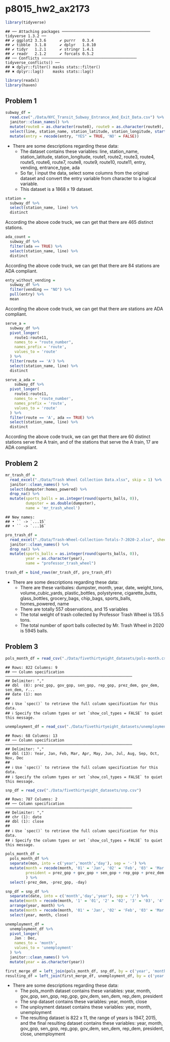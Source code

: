 p8015_hw2_ax2173
================

``` r
library(tidyverse)
```

    ## ── Attaching packages ─────────────────────────────────────── tidyverse 1.3.2 ──
    ## ✔ ggplot2 3.3.6      ✔ purrr   0.3.4 
    ## ✔ tibble  3.1.8      ✔ dplyr   1.0.10
    ## ✔ tidyr   1.2.1      ✔ stringr 1.4.1 
    ## ✔ readr   2.1.2      ✔ forcats 0.5.2 
    ## ── Conflicts ────────────────────────────────────────── tidyverse_conflicts() ──
    ## ✖ dplyr::filter() masks stats::filter()
    ## ✖ dplyr::lag()    masks stats::lag()

``` r
library(readxl)
library(haven)
```

## Problem 1

``` r
subway_df = 
  read.csv("./Data/NYC_Transit_Subway_Entrance_And_Exit_Data.csv") %>% 
  janitor::clean_names() %>% 
  mutate(route8 = as.character(route8), route9 = as.character(route9), route10 = as.character(route10), route11 = as.character(route11)) %>% 
  select(line, station_name, station_latitude, station_longitude, starts_with('route'), entry, vending, entrance_type, ada) %>% 
  mutate(entry = recode(entry, "YES" = TRUE, 'NO' = FALSE))
```

-   There are some descriptions regarding these data:
    -   The dataset contains these variables: line, station_name,
        station_latitude, station_longitude, route1, route2, route3,
        route4, route5, route6, route7, route8, route9, route10,
        route11, entry, vending, entrance_type, ada
    -   So far, I input the data, select some columns from the original
        dataset and convert the entry variable from character to a
        logical variable.
    -   This dataset is a 1868 x 19 dataset.

``` r
station = 
  subway_df %>% 
  select(station_name, line) %>% 
  distinct
```

According the above code truck, we can get that there are 465 distinct
stations.

``` r
ada_count = 
  subway_df %>% 
  filter(ada == TRUE) %>% 
  select(station_name, line) %>% 
  distinct
```

According the above code truck, we can get that there are 84 stations
are ADA compliant.

``` r
enty_without_vending = 
  subway_df %>% 
  filter(vending == "NO") %>% 
  pull(entry) %>% 
  mean
```

According the above code truck, we can get that there are stations are
ADA compliant.

``` r
serve_a = 
  subway_df %>% 
  pivot_longer(
    route1:route11,
    names_to = "route_number",
    names_prefix = 'route',
    values_to = 'route'
  ) %>% 
  filter(route == 'A') %>% 
  select(station_name, line) %>% 
  distinct

serve_a_ada = 
    subway_df %>% 
  pivot_longer(
    route1:route11,
    names_to = 'route_number',
    names_prefix = 'route',
    values_to = 'route'
  ) %>% 
  filter(route == 'A', ada == TRUE) %>% 
  select(station_name, line) %>% 
  distinct
```

According the above code truck, we can get that there are 60 distinct
stations serve the A train, and of the stations that serve the A train,
17 are ADA compliant.

## Problem 2

``` r
mr_trash_df = 
  read_excel("./Data/Trash Wheel Collection Data.xlsx", skip = 1) %>% 
  janitor::clean_names() %>% 
  select(dumpster:homes_powered) %>% 
  drop_na() %>% 
  mutate(sports_balls = as.integer(round(sports_balls, 0)),
         dumpster = as.double(dumpster),
         name = 'mr_trash_wheel')
```

    ## New names:
    ## • `` -> `...15`
    ## • `` -> `...16`

``` r
pro_trash_df = 
  read_excel("./Data/Trash-Wheel-Collection-Totals-7-2020-2.xlsx", sheet = "Professor Trash Wheel", skip = 1) %>% 
  janitor::clean_names() %>% 
  drop_na() %>% 
  mutate(sports_balls = as.integer(round(sports_balls, 0)),
         year = as.character(year),
         name = "professor_trash_wheel")
```

``` r
trash_df = bind_rows(mr_trash_df, pro_trash_df)
```

-   There are some descriptions regarding these data:
    -   There are these varibales: dumpster, month, year, date,
        weight_tons, volume_cubic_yards, plastic_bottles, polystyrene,
        cigarette_butts, glass_bottles, grocery_bags, chip_bags,
        sports_balls, homes_powered, name
    -   There are totally 557 observations, and 15 variables
    -   The total weight of trash collected by Professor Trash Wheel is
        135.5 tons.
    -   The total number of sport balls collected by Mr. Trash Wheel in
        2020 is 5945 balls.

## Problem 3

``` r
pols_month_df = read_csv("./Data/fivethirtyeight_datasets/pols-month.csv")
```

    ## Rows: 822 Columns: 9
    ## ── Column specification ────────────────────────────────────────────────────────
    ## Delimiter: ","
    ## dbl  (8): prez_gop, gov_gop, sen_gop, rep_gop, prez_dem, gov_dem, sen_dem, r...
    ## date (1): mon
    ## 
    ## ℹ Use `spec()` to retrieve the full column specification for this data.
    ## ℹ Specify the column types or set `show_col_types = FALSE` to quiet this message.

``` r
unemployment_df = read_csv("./Data/fivethirtyeight_datasets/unemployment.csv")
```

    ## Rows: 68 Columns: 13
    ## ── Column specification ────────────────────────────────────────────────────────
    ## Delimiter: ","
    ## dbl (13): Year, Jan, Feb, Mar, Apr, May, Jun, Jul, Aug, Sep, Oct, Nov, Dec
    ## 
    ## ℹ Use `spec()` to retrieve the full column specification for this data.
    ## ℹ Specify the column types or set `show_col_types = FALSE` to quiet this message.

``` r
snp_df = read_csv("./Data/fivethirtyeight_datasets/snp.csv")
```

    ## Rows: 787 Columns: 2
    ## ── Column specification ────────────────────────────────────────────────────────
    ## Delimiter: ","
    ## chr (1): date
    ## dbl (1): close
    ## 
    ## ℹ Use `spec()` to retrieve the full column specification for this data.
    ## ℹ Specify the column types or set `show_col_types = FALSE` to quiet this message.

``` r
pols_month_df = 
  pols_month_df %>% 
  separate(mon, into = c('year','month','day'), sep = '-') %>% 
  mutate(month = recode(month, '01' = 'Jan', '02' = 'Feb', '03' = 'Mar', '04' = 'Apr', '05' = 'May', '06' = 'Jun', '07' = 'Jul', '08' = 'Aug', '09' = 'Sep', '10' = 'Oct', '11' = 'Nov', '12' = 'Dec'),
         president = prez_gop + gov_gop + sen_gop + rep_gop + prez_dem + gov_dem + sen_dem + rep_dem
         ) %>% 
  select(-prez_dem, -prez_gop, -day)
```

``` r
snp_df = snp_df %>% 
  separate(date, into = c('month','day','year'), sep = '/') %>% 
  mutate(month = recode(month, '1' = '01', '2' = '02', '3' = '03', '4' = '04', '5' = '05', '6' = '06', '7' = '07', '8' = '08', '9' = '09')) %>%
  arrange(year, month) %>% 
  mutate(month = recode(month, '01' = 'Jan', '02' = 'Feb', '03' = 'Mar', '04' = 'Apr', '05' = 'May', '06' = 'Jun', '07' = 'Jul', '08' = 'Aug', '09' = 'Sep', '10' = 'Oct', '11' = 'Nov', '12' = 'Dec')) %>%
  select(year, month, close)
```

``` r
unemployment_df = 
  unemployment_df %>% 
  pivot_longer(
    Jan : Dec,
    names_to = 'month',
    values_to = 'unemployment'
  ) %>% 
  janitor::clean_names() %>% 
  mutate(year = as.character(year))
```

``` r
first_merge_df = left_join(pols_month_df, snp_df, by = c('year', 'month'))
resulting_df = left_join(first_merge_df, unemployment_df, by = c('year', 'month'))
```

-   There are some descriptions regarding these data:
    -   The pols_month dataset contains these variables: year, month,
        gov_gop, sen_gop, rep_gop, gov_dem, sen_dem, rep_dem, president
    -   The snp dataset contains these variables: year, month, close
    -   The unployment dataset contains these variables: year, month,
        unemployment
    -   The resulting dataset is 822 x 11, the range of years is 1947,
        2015, and the final resulting dataset contains these variables:
        year, month, gov_gop, sen_gop, rep_gop, gov_dem, sen_dem,
        rep_dem, president, close, unemployment
